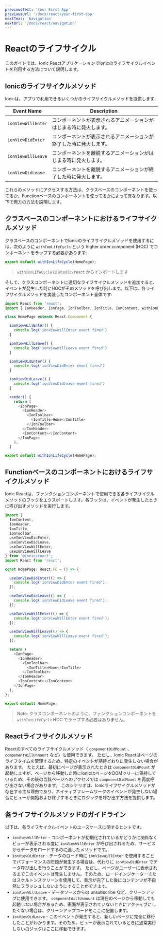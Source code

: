 ```yaml
---
previousText: 'Your First App'
previousUrl: '/docs/react/your-first-app'
nextText: 'Navigation'
nextUrl: '/docs/react/navigation'
---
```


# Reactのライフサイクル

このガイドでは、Ionic ReactアプリケーションでIonicのライフサイクルイベントを利用する方法について説明します。

## Ionicのライフサイクルメソッド

Ionicは、アプリで利用できるいくつかのライフサイクルメソッドを提供します:

| Event Name         | Description                                                          |
|--------------------|------------------------------------------------------------------|
| `ionViewWillEnter` | コンポーネントが表示されるアニメーションがはじまる時に発火します。 |
| `ionViewDidEnter`  | コンポーネントが表示されるアニメーションが終了した時に発火します。 |
| `ionViewWillLeave` | コンポーネントを離脱するアニメーションがはじまる時に発火します。  |
| `ionViewDidLeave`  | コンポーネントを離脱するアニメーションが終了した時に発火します。 |

これらのメソッドにアクセスする方法は、クラスベースのコンポーネントを使ってるか、Functionベースのコンポーネントを使ってるかによって異なります。以下で両方の方法を説明します。

## クラスベースのコンポーネントにおけるライフサイクルメソッド

クラスベースのコンポーネントでIonicのライフサイクルメソッドを使用するには、次のように `withIonLifeCycle` という higher order component (HOC) でコンポーネントをラップする必要があります:

```typescript
export default withIonLifeCycle(HomePage);
```
> `withIonLifeCycle` は `@ionic/react` からインポートします

そして、クラスコンポーネントに適切なライフサイクルメソッドを追加すると、イベントが発生した時にHOCがそのメソッドを呼び出します。以下は、各ライフサイクルメソッドを実装したコンポーネント全体です:

```typescript
import React from 'react';
import { IonHeader, IonPage, IonToolbar, IonTitle, IonContent, withIonLifeCycle } from '@ionic/react';

class HomePage extends React.Component {

  ionViewWillEnter() {
    console.log('ionViewWillEnter event fired')
  }

  ionViewWillLeave() {
    console.log('ionViewWillLeave event fired')
  }

  ionViewDidEnter() {
    console.log('ionViewDidEnter event fired')
  }

  ionViewDidLeave() {
    console.log('ionViewDidLeave event fired')
  }

  render() {
    return (
      <IonPage>
        <IonHeader>
          <IonToolbar>
            <IonTitle>Home</IonTitle>
          </IonToolbar>
        </IonHeader>
        <IonContent></IonContent>
      </IonPage>
    );
  }

export default withIonLifeCycle(HomePage);
```

## Functionベースのコンポーネントにおけるライフサイクルメソッド

Ionic Reactは、ファンクションコンポーネントで使用できる各ライフサイクルメソッドのフックをエクスポートします。各フックは、イベントが発生したときに呼び出すメソッドを実行します。

```typescript
import {
  IonContent,
  IonHeader,
  IonTitle,
  IonToolbar,
  useIonViewDidEnter,
  useIonViewDidLeave,
  useIonViewWillEnter,
  useIonViewWillLeave
} from '@ionic/react';
import React from 'react';

const HomePage: React.FC = () => {

  useIonViewDidEnter(() => {
    console.log('ionViewDidEnter event fired');
  });

  useIonViewDidLeave(() => {
    console.log('ionViewDidLeave event fired');
  });

  useIonViewWillEnter(() => {
    console.log('ionViewWillEnter event fired');
  });

  useIonViewWillLeave(() => {
    console.log('ionViewWillLeave event fired');
  });

  return (
    <IonPage>
      <IonHeader>
        <IonToolbar>
          <IonTitle>Home</IonTitle>
        </IonToolbar>
      </IonHeader>
      <IonContent></IonContent>
    </IonPage>
  );
};

export default HomePage;
```

> Note: クラスコンポーネントのように、ファンクションコンポーネントを `withIonLifeCycle` HOC でラップする必要はありません。

## Reactライフサイクルメソッド

Reactのすべてのライフサイクルメソッド（ `componentDidMount` 、`componentWillUnmount` など）も使用できます。 ただし、Ionic Reactはページのライフタイムを管理するため、特定のイベントが期待どおりに発生しない場合があります。 たとえば、最初にページが表示されたときは `componentDidMount` が起動しますが、ページから移動した時にIonicはページをDOMツリーに保持しているため、その後の当該ページへのアクセスでは `componentDidMount` を再度呼び出さない場合があります。 このシナリオは、Ionicライフサイクルメソッドが存在する主な理由であり、ネイティブフレームワークのイベントが発生しない場合にビューが開始および終了するときにロジックを呼び出す方法を提供します。

## 各ライフサイクルメソッドのガイドライン

以下は、各ライフサイクルイベントのユースケースに関するヒントです。

- `ionViewWillEnter` - コンポーネントが初期化されているかどうかに関係なくビューが表示される度に `ionViewWillEnter` が呼び出されるため、サービスからデータをロードするのに適したメソッドです。
- `ionViewDidEnter` - データのロード時に `ionViewWillEnter` を使用することでパフォーマンスの問題が発生する場合は、代わりに `ionViewDidEnter` でデータ呼び出しを行うことができます。 ただし、ページがユーザーに表示されるまでこのイベントは発生しません。そのため、ロードインジケーターまたはスケルトンスクリーンを使用して、表示が完了した後にコンテンツが不自然にフラッシュしないようにすることができます。
- `ionViewWillLeave` - データソースからの unsubscribe など、クリーンアップに使用できます。  `componentWillUnmount` は現在のページから移動しても起動しない場合があるため、画面が表示されていないときにアクティブにしたくない場合は、クリーンアップコードをここに配置します。
- `ionViewDidLeave` - このイベントが発生すると、新しいページに完全に移行したことがわかります。そのため、ビューが表示されているときに通常実行しないロジックはここに移動できます。